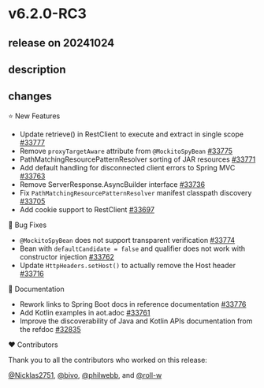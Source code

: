 # v6.2.0-RC3

## release on 20241024
## description
## changes
⭐ New Features

* Update retrieve() in RestClient to execute and extract in single scope <a href="https://github.com/spring-projects/spring-framework/issues/33777" data-hovercard-type="issue" data-hovercard-url="/spring-projects/spring-framework/issues/33777/hovercard">#33777</a>
* Remove <code>proxyTargetAware</code> attribute from <code>@MockitoSpyBean</code> <a href="https://github.com/spring-projects/spring-framework/issues/33775" data-hovercard-type="issue" data-hovercard-url="/spring-projects/spring-framework/issues/33775/hovercard">#33775</a>
* PathMatchingResourcePatternResolver sorting of JAR resources <a href="https://github.com/spring-projects/spring-framework/issues/33771" data-hovercard-type="issue" data-hovercard-url="/spring-projects/spring-framework/issues/33771/hovercard">#33771</a>
* Add default handling for disconnected client errors to Spring MVC <a href="https://github.com/spring-projects/spring-framework/issues/33763" data-hovercard-type="issue" data-hovercard-url="/spring-projects/spring-framework/issues/33763/hovercard">#33763</a>
* Remove ServerResponse.AsyncBuilder interface <a href="https://github.com/spring-projects/spring-framework/issues/33736" data-hovercard-type="issue" data-hovercard-url="/spring-projects/spring-framework/issues/33736/hovercard">#33736</a>
* Fix <code>PathMatchingResourcePatternResolver</code> manifest classpath discovery <a href="https://github.com/spring-projects/spring-framework/pull/33705" data-hovercard-type="pull_request" data-hovercard-url="/spring-projects/spring-framework/pull/33705/hovercard">#33705</a>
* Add cookie support to RestClient <a href="https://github.com/spring-projects/spring-framework/pull/33697" data-hovercard-type="pull_request" data-hovercard-url="/spring-projects/spring-framework/pull/33697/hovercard">#33697</a>

🐞 Bug Fixes

* <code>@MockitoSpyBean</code> does not support transparent verification <a href="https://github.com/spring-projects/spring-framework/issues/33774" data-hovercard-type="issue" data-hovercard-url="/spring-projects/spring-framework/issues/33774/hovercard">#33774</a>
* Bean with <code>defaultCandidate = false</code> and qualifier does not work with constructor injection <a href="https://github.com/spring-projects/spring-framework/issues/33762" data-hovercard-type="issue" data-hovercard-url="/spring-projects/spring-framework/issues/33762/hovercard">#33762</a>
* Update <code>HttpHeaders.setHost()</code> to actually remove the Host header <a href="https://github.com/spring-projects/spring-framework/pull/33716" data-hovercard-type="pull_request" data-hovercard-url="/spring-projects/spring-framework/pull/33716/hovercard">#33716</a>

📔 Documentation

* Rework links to Spring Boot docs in reference documentation <a href="https://github.com/spring-projects/spring-framework/issues/33776" data-hovercard-type="issue" data-hovercard-url="/spring-projects/spring-framework/issues/33776/hovercard">#33776</a>
* Add Kotlin examples in aot.adoc <a href="https://github.com/spring-projects/spring-framework/pull/33761" data-hovercard-type="pull_request" data-hovercard-url="/spring-projects/spring-framework/pull/33761/hovercard">#33761</a>
* Improve the discoverability of Java and Kotlin APIs documentation from the refdoc <a href="https://github.com/spring-projects/spring-framework/issues/32835" data-hovercard-type="issue" data-hovercard-url="/spring-projects/spring-framework/issues/32835/hovercard">#32835</a>

❤️ Contributors

Thank you to all the contributors who worked on this release:

<a class="user-mention notranslate" data-hovercard-type="user" data-hovercard-url="/users/Nicklas2751/hovercard" data-octo-click="hovercard-link-click" data-octo-dimensions="link_type:self" href="https://github.com/Nicklas2751">@Nicklas2751</a>, <a class="user-mention notranslate" data-hovercard-type="user" data-hovercard-url="/users/bivo/hovercard" data-octo-click="hovercard-link-click" data-octo-dimensions="link_type:self" href="https://github.com/bivo">@bivo</a>, <a class="user-mention notranslate" data-hovercard-type="user" data-hovercard-url="/users/philwebb/hovercard" data-octo-click="hovercard-link-click" data-octo-dimensions="link_type:self" href="https://github.com/philwebb">@philwebb</a>, and <a class="user-mention notranslate" data-hovercard-type="user" data-hovercard-url="/users/roll-w/hovercard" data-octo-click="hovercard-link-click" data-octo-dimensions="link_type:self" href="https://github.com/roll-w">@roll-w</a>

